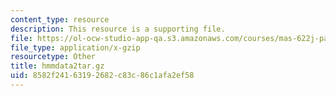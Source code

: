```yaml
---
content_type: resource
description: This resource is a supporting file.
file: https://ol-ocw-studio-app-qa.s3.amazonaws.com/courses/mas-622j-pattern-recognition-and-analysis-fall-2006/8582f24163192682c83c86c1afa2ef58_hmmdata2tar.gz
file_type: application/x-gzip
resourcetype: Other
title: hmmdata2tar.gz
uid: 8582f241-6319-2682-c83c-86c1afa2ef58
---
```

